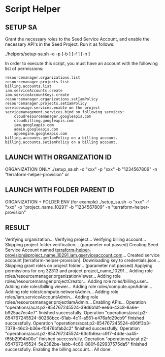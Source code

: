 # Script Helper

## SETUP SA
Grant the necessary roles to the Seed Service Account, and enable the necessary API's in the Seed Project. Run it as follows:

./helpers/setup-sa.sh -o <organization id> -p <project id> [-b <billing account id>] [-f <parent folder id>] [-n <service account name>]

In order to execute this script, you must have an account with the following list of permissions:

    resourcemanager.organizations.list
    resourcemanager.projects.list
    billing.accounts.list
    iam.serviceAccounts.create
    iam.serviceAccountKeys.create
    resourcemanager.organizations.setIamPolicy
    resourcemanager.projects.setIamPolicy
    serviceusage.services.enable on the project
    servicemanagement.services.bind on following services:
        cloudresourcemanager.googleapis.com
        cloudbilling.googleapis.com
        iam.googleapis.com
        admin.googleapis.com
        appengine.googleapis.com
    billing.accounts.getIamPolicy on a billing account.
    billing.accounts.setIamPolicy on a billing account.


## LAUNCH WITH ORGANIZATION ID
ORGANIZATION ONLY
./setup_sa.sh -o "xxx" -p "xxx" -b "1234567809" -n "terraform-helper-provision"
or

## LAUNCH WITH FOLDER PARENT ID
ORGANIZATION + FOLDER ENV (for example)
./setup_sa.sh -o "xxx" -f "xxx" -p "project_name_10291" -b "1234567809" -n "terraform-helper-provision"

## RESULT
Verifying organization...
Verifying project...
Verifying billing account...
Skipping project folder verification... (parameter not passed)
Creating Seed Service Account named terraform-helper-provision@project_name_10291.iam.gserviceaccount.com...
Created service account [terraform-helper-provision].
Downloading key to credentials.json...
Skipping grant roles on project folder... (parameter not passed)
Applying permissions for org 32313 and project project_name_10291...
Adding role roles/resourcemanager.organizationViewer...
Adding role roles/resourcemanager.projectCreator...
Adding role roles/billing.user...
Adding role roles/billing.viewer...
Adding role roles/compute.xpnAdmin...
Adding role roles/compute.networkAdmin...
Adding role roles/iam.serviceAccountAdmin...
Adding role roles/resourcemanager.projectIamAdmin...
Enabling APIs...
Operation "operations/acat.p2-854767245524-39d6b1df-ee66-43c8-8a6e-b925aa7ec4e7" finished successfully.
Operation "operations/acat.p2-854767245524-80268bcc-61ab-4c11-a561-e476afd29cb9" finished successfully.
Operation "operations/acat.p2-854767245524-d06ff3b3-7378-46c3-b36e-f0476bfab2c2" finished successfully.
Operation "operations/acat.p2-854767245524-63cfb6ea-c917-4dde-aa45-f65b2994b00e" finished successfully.
Operation "operations/acat.p2-854767245524-5e2382be-1abb-4c66-880f-629937575da5" finished successfully.
Enabling the billing account...
All done.